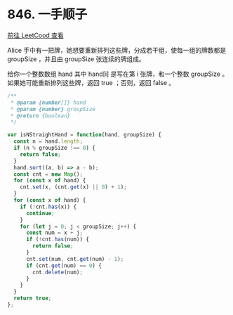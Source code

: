 # 846. 一手顺子

[前往 LeetCood 查看](https://leetcode-cn.com/problems/hand-of-straights)

Alice 手中有一把牌，她想要重新排列这些牌，分成若干组，使每一组的牌数都是 groupSize ，并且由 groupSize 张连续的牌组成。

给你一个整数数组 hand 其中 hand[i] 是写在第 i 张牌，和一个整数 groupSize 。如果她可能重新排列这些牌，返回 true ；否则，返回 false 。


``` js
/**
 * @param {number[]} hand
 * @param {number} groupSize
 * @return {boolean}
 */

var isNStraightHand = function(hand, groupSize) {
  const n = hand.length;
  if (n % groupSize !== 0) {
    return false;
  }
  hand.sort((a, b) => a - b);
  const cnt = new Map();
  for (const x of hand) {
    cnt.set(x, (cnt.get(x) || 0) + 1);
  }
  for (const x of hand) {
    if (!cnt.has(x)) {
      continue;
    }
    for (let j = 0; j < groupSize; j++) {
      const num = x + j;
      if (!cnt.has(num)) {
        return false;
      }
      cnt.set(num, cnt.get(num) - 1);
      if (cnt.get(num) == 0) {
        cnt.delete(num);
      }
    }
  }
  return true;
};
```

